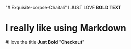 "# Exquisite-corpse-Chaitali" 
I JUST LOVE **BOLD TEXT** 
# I really like using Markdown 
#I love the title 
**Just Bold** 
"__Checkout__" 
